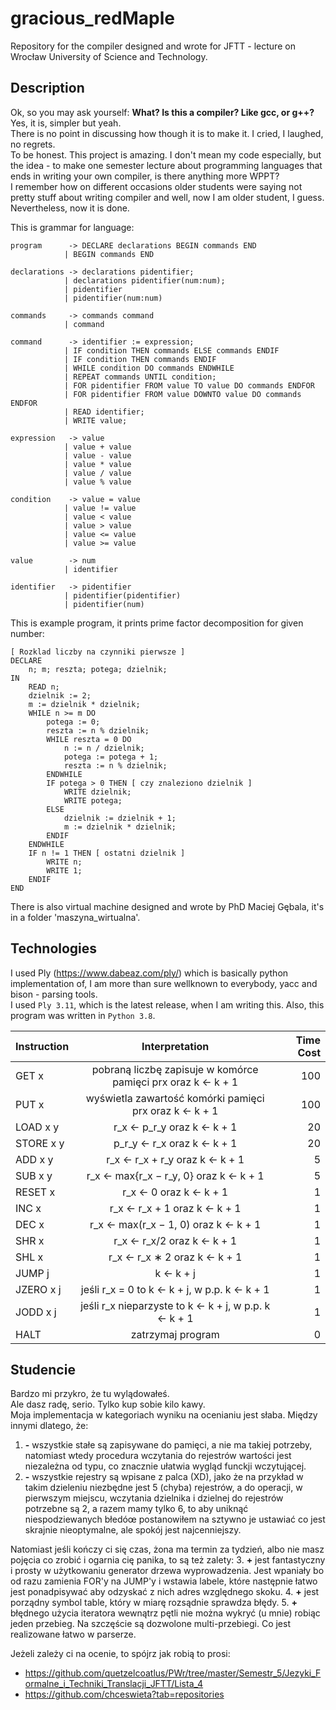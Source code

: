 # gracious_redMaple

Repository for the compiler designed and wrote for JFTT - lecture on Wrocław University of Science and Technology.

## Description

Ok, so you may ask yourself: <b>What? Is this a compiler? Like gcc, or g++?</b>  
Yes, it is, simpler but yeah.  
There is no point in discussing how though it is to make it. I cried, I laughed, no regrets.  
To be honest. This project is amazing. I don't mean my code especially, but the idea - to make one semester lecture
about programming languages that ends in writing your own compiler, is there anything more WPPT?  
I remember how on different occasions older students were saying not pretty stuff about writing compiler and well, now I
am older student, I guess.  
Nevertheless, now it is done.

This is grammar for language:

    program      -> DECLARE declarations BEGIN commands END
                | BEGIN commands END
                
    declarations -> declarations pidentifier;
                | declarations pidentifier(num:num);
                | pidentifier
                | pidentifier(num:num)

    commands     -> commands command
                | command

    command      -> identifier := expression;
                | IF condition THEN commands ELSE commands ENDIF
                | IF condition THEN commands ENDIF
                | WHILE condition DO commands ENDWHILE
                | REPEAT commands UNTIL condition;
                | FOR pidentifier FROM value TO value DO commands ENDFOR
                | FOR pidentifier FROM value DOWNTO value DO commands ENDFOR
                | READ identifier;
                | WRITE value;

    expression   -> value
                | value + value
                | value - value
                | value * value
                | value / value
                | value % value

    condition    -> value = value
                | value != value
                | value < value
                | value > value
                | value <= value
                | value >= value

    value        -> num
                | identifier
 
    identifier   -> pidentifier
                | pidentifier(pidentifier)
                | pidentifier(num)

This is example program, it prints prime factor decomposition for given number:

    [ Rozklad liczby na czynniki pierwsze ]
    DECLARE
        n; m; reszta; potega; dzielnik;
    IN
        READ n;
        dzielnik := 2;
        m := dzielnik * dzielnik;
        WHILE n >= m DO
            potega := 0;
            reszta := n % dzielnik;
            WHILE reszta = 0 DO
                n := n / dzielnik;
                potega := potega + 1;
                reszta := n % dzielnik;
            ENDWHILE
            IF potega > 0 THEN [ czy znaleziono dzielnik ]
                WRITE dzielnik;
                WRITE potega;
            ELSE
                dzielnik := dzielnik + 1;
                m := dzielnik * dzielnik;
            ENDIF
        ENDWHILE
        IF n != 1 THEN [ ostatni dzielnik ]
            WRITE n;
            WRITE 1;
        ENDIF
    END

There is also virtual machine designed and wrote by PhD Maciej Gębala, it's in a folder 'maszyna_wirtualna'.

## Technologies

I used Ply (https://www.dabeaz.com/ply/) which is basically python implementation of, I am more than sure wellknown to
everybody, yacc and bison - parsing tools.  
I used `Ply 3.11`, which is the latest release, when I am writing this. Also, this program was written in `Python 3.8`.

| Instruction        | Interpretation           | Time Cost  |
| ------------- |:-------------:| -----:|
|GET x |pobraną liczbę zapisuje w komórce pamięci prx oraz k ← k + 1 |100
|PUT x |wyświetla zawartość komórki pamięci prx oraz k ← k + 1 |100
|LOAD x y |r_x ← p_r_y oraz k ← k + 1 |20
|STORE x y |p_r_y ← r_x oraz k ← k + 1 |20
|ADD x y |r_x ← r_x + r_y oraz k ← k + 1 |5
|SUB x y |r_x ← max{r_x − r_y, 0} oraz k ← k + 1 |5
|RESET x |r_x ← 0 oraz k ← k + 1 |1
|INC x |r_x ← r_x + 1 oraz k ← k + 1 |1
|DEC x |r_x ← max(r_x − 1, 0) oraz k ← k + 1 |1
|SHR x |r_x ← r_x/2 oraz k ← k + 1 |1
|SHL x |r_x ← r_x ∗ 2 oraz k ← k + 1 |1
|JUMP j |k ← k + j |1
|JZERO x j |jeśli r_x = 0 to k ← k + j, w p.p. k ← k + 1 |1
|JODD x j |jeśli r_x nieparzyste to k ← k + j, w p.p. k ← k + 1 |1
|HALT |zatrzymaj program |0

## Studencie
Bardzo mi przykro, że tu wylądowałeś.  
Ale dasz radę, serio. Tylko kup sobie kilo kawy.  
Moja implementacja w kategoriach wyniku na ocenianiu jest słaba. Między innymi dlatego, że:
1. **\-** wszystkie stałe są zapisywane do pamięci, a nie ma takiej potrzeby, natomiast wtedy procedura wczytania do rejestrów wartości jest niezależna od typu, co znacznie ułatwia wygląd funckji wczytującej.
2. **\-** wszystkie rejestry są wpisane z palca (XD), jako że na przykład w takim dzieleniu niezbędne jest 5 (chyba) rejestrów, a do operacji, w pierwszym miejscu, wczytania dzielnika i dzielnej do rejestrów potrzebne są 2, a razem mamy tylko 6, to aby uniknąć niespodziewanych błedóœ postanowiłem na sztywno je ustawiać co jest skrajnie nieoptymalne, ale spokój jest najcenniejszy.  

Natomiast jeśli kończy ci się czas, żona ma termin za tydzień, albo nie masz pojęcia co zrobić i ogarnia cię panika, to są też zalety:
3. **\+** jest fantastyczny i prosty w użytkowaniu generator drzewa wyprowadzenia. Jest wpaniały bo od razu zamienia FOR'y na JUMP'y i wstawia labele, które następnie łatwo jest ponadpisywać aby odzyskać z nich adres względnego skoku.
4. **\+** jest porządny symbol table, który w miarę rozsądnie sprawdza błędy.
5. **\+** błędnego użycia iteratora wewnątrz pętli nie można wykryć (u mnie) robiąc jeden przebieg. Na szczęście są dozwolone multi-przebiegi. Co jest realizowane łatwo w parserze.

Jeżeli zależy ci na ocenie, to spójrz jak robią to prosi:
* https://github.com/quetzelcoatlus/PWr/tree/master/Semestr_5/Jezyki_Formalne_i_Techniki_Translacji_JFTT/Lista_4
* https://github.com/chceswieta?tab=repositories